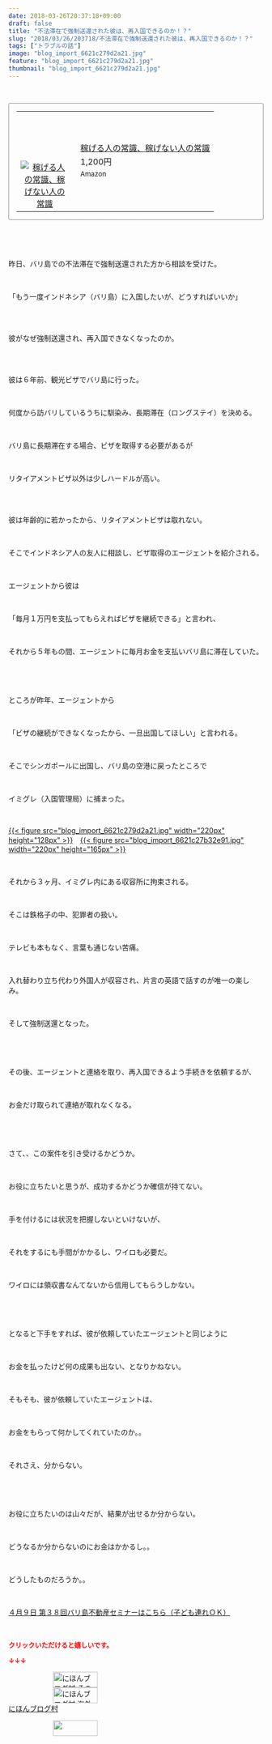 ```yaml
---
date: 2018-03-26T20:37:18+09:00
draft: false
title: "不法滞在で強制送還された彼は、再入国できるのか！？"
slug: "2018/03/26/203718/不法滞在で強制送還された彼は、再入国できるのか！？"
tags: ["トラブルの話"]
image: "blog_import_6621c279d2a21.jpg"
feature: "blog_import_6621c279d2a21.jpg"
thumbnail: "blog_import_6621c279d2a21.jpg"
---
```

<p> </p><div contenteditable="false" style="padding: 15px; border-radius: 4px; border: 1px dotted currentColor; border-image: none;"><table border="0" cellpadding="0" cellspacing="0" style="margin: 0px; table-layout: fixed;" width="100%">	<tbody width="100%">		<tr>			<td aligin="center" style="vertical-align: middle;" width="95"><span style="text-align: center; display: block;"><a href="affiliate.do?affiliateId=37079609" alt0="BlogAffiliate" target="_blank" rel="nofollow"><img alt="稼げる人の常識、稼げない人の常識" border="0" data-img="affiliate" src="data:image/svg+xml;charset=utf-8,%3Csvg%20xmlns%3D%22http%3A%2F%2Fwww.w3.org%2F2000%2Fsvg%22%20title%3D%22Placeholder%20for%20Images%22%20role%3D%22presentation%22%20viewBox%3D%220%200%201%201%22%20%2F%3E" style="margin: 0px; vertical-align: middle; max-width: 95px;" data-src="https://images-fe.ssl-images-amazon.com/images/I/51Ft8zEBpkL._SL160_.jpg"/><noscript><img alt="稼げる人の常識、稼げない人の常識" border="0" data-img="affiliate" src="https://images-fe.ssl-images-amazon.com/images/I/51Ft8zEBpkL._SL160_.jpg" style="margin: 0px; vertical-align: middle; max-width: 95px;"></noscript></a></span></td>			<td style="line-height: 1.5; padding-left: 15px; vertical-align: middle;"><a href="affiliate.do?affiliateId=37079609" alt0="BlogAffiliate" target="_blank" rel="nofollow">稼げる人の常識、稼げない人の常識</a>			<div style="padding: 3px 0px;">1,200円</div>			<div style="font-size: 0.83em;">Amazon</div></td>		</tr>	</tbody></table></div><p> </p><p> </p><p>昨日、バリ島での不法滞在で強制送還された方から相談を受けた。</p><p> </p><p>「もう一度インドネシア（バリ島）に入国したいが、どうすればいいか」</p><p> </p><p><br/>彼がなぜ強制送還され、再入国できなくなったのか。</p><p> </p><p><br/>彼は６年前、観光ビザでバリ島に行った。</p><p> </p><p>何度から訪バリしているうちに馴染み、長期滞在（ロングステイ）を決める。</p><p> </p><p>バリ島に長期滞在する場合、ビザを取得する必要があるが</p><p> </p><p>リタイアメントビザ以外は少しハードルが高い。</p><p> </p><p><br/>彼は年齢的に若かったから、リタイアメントビザは取れない。</p><p> </p><p>そこでインドネシア人の友人に相談し、ビザ取得のエージェントを紹介される。</p><p> </p><p>エージェントから彼は</p><p> </p><p>「毎月１万円を支払ってもらえればビザを継続できる」と言われ、</p><p> </p><p>それから５年もの間、エージェントに毎月お金を支払いバリ島に滞在していた。</p><p> </p><p> </p><p>ところが昨年、エージェントから</p><p> </p><p>「ビザの継続ができなくなったから、一旦出国してほしい」と言われる。</p><p> </p><p>そこでシンガポールに出国し、バリ島の空港に戻ったところで</p><p> </p><p>イミグレ（入国管理局）に捕まった。</p><p> </p><p><a href="blog_import_6621c279d2a21.jpg">{{< figure src="blog_import_6621c279d2a21.jpg" width="220px" height="128px" >}}</a>　<a href="blog_import_6621c27b32e91.jpg">{{< figure src="blog_import_6621c27b32e91.jpg" width="220px" height="165px" >}}</a></p><p> </p><p>それから３ヶ月、イミグレ内にある収容所に拘束される。</p><p> </p><p>そこは鉄格子の中、犯罪者の扱い。</p><p> </p><p>テレビも本もなく、言葉も通じない苦痛。</p><p> </p><p>入れ替わり立ち代わり外国人が収容され、片言の英語で話すのが唯一の楽しみ。</p><p> </p><p>そして強制送還となった。</p><p> </p><p> </p><p>その後、エージェントと連絡を取り、再入国できるよう手続きを依頼するが、</p><p> </p><p>お金だけ取られて連絡が取れなくなる。</p><p> </p><p> </p><p>さて、、この案件を引き受けるかどうか。</p><p> </p><p>お役に立ちたいと思うが、成功するかどうか確信が持てない。</p><p> </p><p>手を付けるには状況を把握しないといけないが、</p><p> </p><p>それをするにも手間がかかるし、ワイロも必要だ。</p><p> </p><p>ワイロには領収書なんてないから信用してもらうしかない。</p><p> </p><p> </p><p>となると下手をすれば、彼が依頼していたエージェントと同じように</p><p> </p><p>お金を払ったけど何の成果も出ない、となりかねない。</p><p> </p><p>そもそも、彼が依頼していたエージェントは、</p><p> </p><p>お金をもらって何かしてくれていたのか。。</p><p> </p><p>それさえ、分からない。</p><p> </p><p> </p><p>お役に立ちたいのは山々だが、結果が出せるか分からない。</p><p> </p><p>どうなるか分からないのにお金はかかるし。。</p><p> </p><p>どうしたものだろうか。。</p><p> </p><p><span style="text-decoration: underline;"><a href="iin.co.jp" target="_blank">４月９日 第３８回バリ島不動産セミナーはこちら（子ども連れＯＫ）</a></span></p><p> </p><p><font color="#ff0000" size="2"><strong>クリックいただけると嬉しいです。</strong></font></p><p><font color="#ff0000" size="2"><strong>↓↓↓</strong></font></p><p><a href="ranking.html?p_cid=01260127" id="&amp;blogmura_banner" target="_blank"><img alt="にほんブログ村 その他生活ブログ 不動産投資へ" border="0" height="31" src="data:image/svg+xml;charset=utf-8,%3Csvg%20xmlns%3D%22http%3A%2F%2Fwww.w3.org%2F2000%2Fsvg%22%20title%3D%22Placeholder%20for%20Images%22%20role%3D%22presentation%22%20viewBox%3D%220%200%2088%2031%22%20%2F%3E" width="88" data-src="https://img-proxy.blog-video.jp/images?url=http%3A%2F%2Flife.blogmura.com%2Fhudousantoushi%2Fimg%2Fhudousantoushi88_31.gif" style="aspect-ratio: auto 88 / 31;"/><noscript><img alt="にほんブログ村 その他生活ブログ 不動産投資へ" border="0" height="31" src="https://img-proxy.blog-video.jp/images?url=http%3A%2F%2Flife.blogmura.com%2Fhudousantoushi%2Fimg%2Fhudousantoushi88_31.gif" width="88"></noscript></a><br/><a href="ranking.html?p_cid=01260127" target="_blank"><img alt="にほんブログ村 海外生活ブログ バリ島情報へ" border="0" height="31" src="data:image/svg+xml;charset=utf-8,%3Csvg%20xmlns%3D%22http%3A%2F%2Fwww.w3.org%2F2000%2Fsvg%22%20title%3D%22Placeholder%20for%20Images%22%20role%3D%22presentation%22%20viewBox%3D%220%200%2088%2031%22%20%2F%3E" width="88" data-src="https://img-proxy.blog-video.jp/images?url=http%3A%2F%2Foverseas.blogmura.com%2Fbali%2Fimg%2Fbali88_31.gif" style="aspect-ratio: auto 88 / 31;"/><noscript><img alt="にほんブログ村 海外生活ブログ バリ島情報へ" border="0" height="31" src="https://img-proxy.blog-video.jp/images?url=http%3A%2F%2Foverseas.blogmura.com%2Fbali%2Fimg%2Fbali88_31.gif" width="88"></noscript></a><br/><a href="ranking.html?p_cid=01260127" target="_blank">にほんブログ村</a></p><p><a href="link.php?1804582" title="人気ブログランキングへ"><img border="0" height="31" src="data:image/svg+xml;charset=utf-8,%3Csvg%20xmlns%3D%22http%3A%2F%2Fwww.w3.org%2F2000%2Fsvg%22%20title%3D%22Placeholder%20for%20Images%22%20role%3D%22presentation%22%20viewBox%3D%220%200%2088%2031%22%20%2F%3E" width="88" data-src="https://blog.with2.net/img/banner/banner_22.gif" style="aspect-ratio: auto 88 / 31;"/><noscript><img border="0" height="31" src="https://blog.with2.net/img/banner/banner_22.gif" width="88"></noscript></a></p><p> </p>

